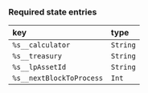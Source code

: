 ### Required state entries

| key                      | type     |
| :----------------------- | :------- |
| `%s__calculator`         | `String` |
| `%s__treasury`           | `String` |
| `%s__lpAssetId`          | `String` |
| `%s__nextBlockToProcess` | `Int`    |

